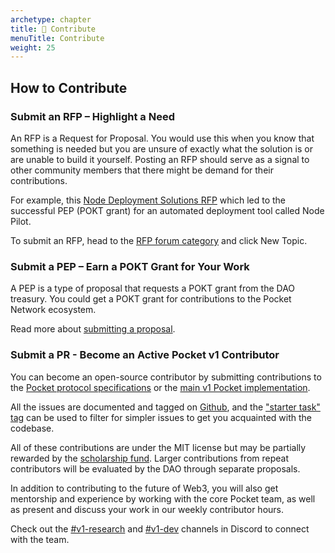 ```yaml
---
archetype: chapter
title: 🦸 Contribute
menuTitle: Contribute
weight: 25
---
```



## How to Contribute

### Submit an RFP – Highlight a Need

An RFP is a Request for Proposal. You would use this when you know that something is needed but you are unsure of exactly what the solution is or are unable to build it yourself. Posting an RFP should serve as a signal to other community members that there might be demand for their contributions.

For example, this [Node Deployment Solutions RFP](https://forum.pokt.network/t/rfp-7-node-deployment-tools/819) which led to the successful PEP \(POKT grant\) for an automated deployment tool called Node Pilot.

To submit an RFP, head to the [RFP forum category](https://forum.pokt.network/c/needs/proposal-requests/40) and click New Topic.

### Submit a PEP – Earn a POKT Grant for Your Work

A PEP is a type of proposal that requests a POKT grant from the DAO treasury. You could get a POKT grant for contributions to the Pocket Network ecosystem.

Read more about [submitting a proposal](/community/governance/proposals/).

### Submit a PR - Become an Active Pocket v1 Contributor

You can become an open-source contributor by submitting contributions to the [Pocket protocol specifications](https://github.com/pokt-network/pocket-network-protocol) or the [main v1 Pocket implementation](https://github.com/pokt-network/pocket).

All the issues are documented and tagged on [Github](https://github.com/pokt-network/pocket/issues), and the ["starter task" tag](https://github.com/pokt-network/pocket/issues?q=is%3Aissue+is%3Aopen+label%3A%22starter+task%22) can be used to filter for simpler issues to get you acquainted with the codebase.

All of these contributions are under the MIT license but may be partially rewarded by the [scholarship fund](/community/contribute/scholarships/). Larger contributions from repeat contributors will be evaluated by the DAO through separate proposals.

In addition to contributing to the future of Web3, you will also get mentorship and experience by working with the core Pocket team, as well as present and discuss your work in our weekly contributor hours.

Check out the [#v1-research](https://discord.com/channels/553741558869131266/936666517498650644) and [#v1-dev](https://discord.com/channels/553741558869131266/986789914379186226) channels in Discord to connect with the team.
